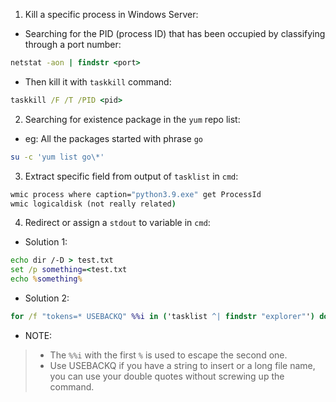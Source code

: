 1. Kill a specific process in Windows Server:

- Searching for the PID (process ID) that has been occupied by classifying through a port number:

```cmd
netstat -aon | findstr <port>
```

- Then kill it with `taskkill` command:

```cmd
taskkill /F /T /PID <pid>
```

2. Searching for existence package in the `yum` repo list:

- eg: All the packages started with phrase `go` 

```bash
su -c 'yum list go\*'
```

3. Extract specific field from output of `tasklist` in `cmd`:

```cmd
wmic process where caption="python3.9.exe" get ProcessId
wmic logicaldisk (not really related)
```

4. Redirect or assign a `stdout` to variable in `cmd`:

- Solution 1:

```cmd
echo dir /-D > test.txt
set /p something=<test.txt
echo %something%
```

- Solution 2:

```cmd
for /f "tokens=* USEBACKQ" %%i in ('tasklist ^| findstr "explorer"') do set VAR=%%i
```

- NOTE:

> - The `%%i` with the first `%` is used to escape the second one.
> - Use USEBACKQ if you have a string to insert or a long file name, you can use your double quotes without screwing up the command.

